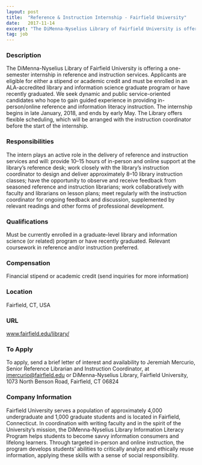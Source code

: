 ```yaml
---
layout: post
title:  "Reference & Instruction Internship - Fairfield University"
date:   2017-11-14
excerpt: "The DiMenna-Nyselius Library of Fairfield University is offering a one-semester internship in reference and instruction services. Applicants are eligible for either a stipend or academic credit and must be enrolled in an ALA-accredited library and information science graduate program or have recently graduated. We seek dynamic and public service-oriented candidates..."
tag: job
---
```


### Description   

The DiMenna-Nyselius Library of Fairfield University is offering a one-semester internship in reference and instruction services.  Applicants are eligible for either a stipend or academic credit and must be enrolled in an ALA-accredited library and information science graduate program or have recently graduated.  We seek dynamic and public service-oriented candidates who hope to gain guided experience in providing in-person/online reference and information literacy instruction.  The internship begins in late January, 2018, and ends by early May.  The Library offers flexible scheduling, which will be arranged with the instruction coordinator before the start of the internship.



### Responsibilities   

The intern plays an active role in the delivery of reference and instruction services and will: provide 10–15 hours of in-person and online support at the library’s reference desk; work closely with the library’s instruction coordinator to design and deliver approximately 8–10 library instruction classes; have the opportunity to observe and receive feedback from seasoned reference and instruction librarians; work collaboratively with faculty and librarians on lesson plans; meet regularly with the instruction coordinator for ongoing feedback and discussion, supplemented by relevant readings and other forms of professional development.


### Qualifications   

Must be currently enrolled in a graduate-level library and information science (or related) program or have recently graduated.  Relevant coursework in reference and/or instruction preferred. 


### Compensation   

Financial stipend or academic credit (send inquiries for more information)


### Location   

Fairfield, CT, USA


### URL   

www.fairfield.edu/library/

### To Apply   

To apply, send a brief letter of interest and availability to Jeremiah Mercurio, Senior Reference Librarian and Instruction Coordinator, at jmercurio@fairfield.edu or DiMenna-Nyselius Library, Fairfield University, 1073 North Benson Road, Fairfield, CT 06824


### Company Information   

Fairfield University serves a population of approximately 4,000 undergraduate and 1,000 graduate students and is located in Fairfield, Connecticut.  In coordination with writing faculty and in the spirit of the University’s mission, the DiMenna-Nyselius Library Information Literacy Program helps students to become savvy information consumers and lifelong learners.  Through targeted in-person and online instruction, the program develops students’ abilities to critically analyze and ethically reuse information, applying these skills with a sense of social responsibility.



